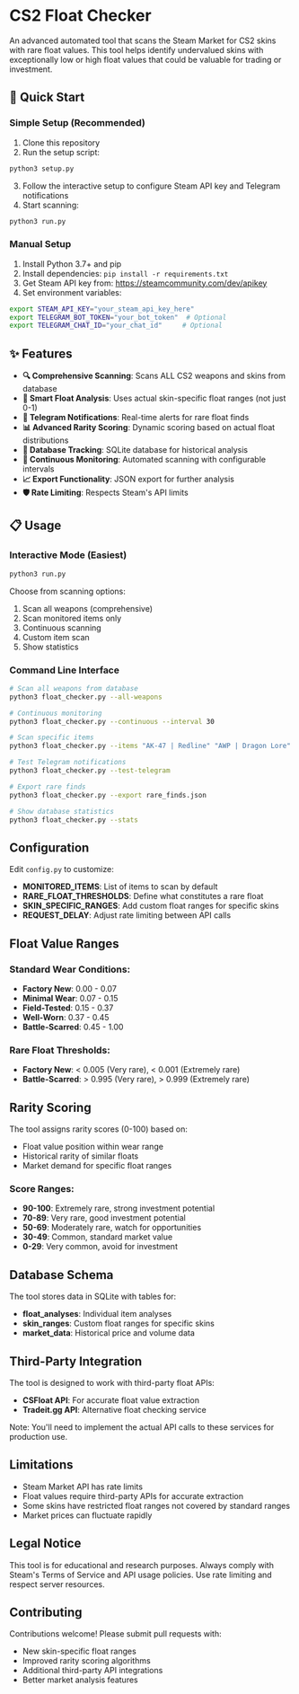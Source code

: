 # CS2 Float Checker

An advanced automated tool that scans the Steam Market for CS2 skins with rare float values. This tool helps identify undervalued skins with exceptionally low or high float values that could be valuable for trading or investment.

## 🚀 Quick Start

### Simple Setup (Recommended)
1. Clone this repository
2. Run the setup script:
```bash
python3 setup.py
```
3. Follow the interactive setup to configure Steam API key and Telegram notifications
4. Start scanning:
```bash
python3 run.py
```

### Manual Setup
1. Install Python 3.7+ and pip
2. Install dependencies: `pip install -r requirements.txt`
3. Get Steam API key from: https://steamcommunity.com/dev/apikey
4. Set environment variables:
```bash
export STEAM_API_KEY="your_steam_api_key_here"
export TELEGRAM_BOT_TOKEN="your_bot_token"  # Optional
export TELEGRAM_CHAT_ID="your_chat_id"     # Optional
```

## ✨ Features

- **🔍 Comprehensive Scanning**: Scans ALL CS2 weapons and skins from database
- **🎯 Smart Float Analysis**: Uses actual skin-specific float ranges (not just 0-1)
- **📱 Telegram Notifications**: Real-time alerts for rare float finds
- **📊 Advanced Rarity Scoring**: Dynamic scoring based on actual float distributions
- **💾 Database Tracking**: SQLite database for historical analysis
- **🔄 Continuous Monitoring**: Automated scanning with configurable intervals
- **📈 Export Functionality**: JSON export for further analysis
- **🛡️ Rate Limiting**: Respects Steam's API limits

## 📋 Usage

### Interactive Mode (Easiest)
```bash
python3 run.py
```
Choose from scanning options:
1. Scan all weapons (comprehensive)
2. Scan monitored items only  
3. Continuous scanning
4. Custom item scan
5. Show statistics

### Command Line Interface
```bash
# Scan all weapons from database
python3 float_checker.py --all-weapons

# Continuous monitoring
python3 float_checker.py --continuous --interval 30

# Scan specific items
python3 float_checker.py --items "AK-47 | Redline" "AWP | Dragon Lore"

# Test Telegram notifications
python3 float_checker.py --test-telegram

# Export rare finds
python3 float_checker.py --export rare_finds.json

# Show database statistics
python3 float_checker.py --stats
```

## Configuration

Edit `config.py` to customize:

- **MONITORED_ITEMS**: List of items to scan by default
- **RARE_FLOAT_THRESHOLDS**: Define what constitutes a rare float
- **SKIN_SPECIFIC_RANGES**: Add custom float ranges for specific skins
- **REQUEST_DELAY**: Adjust rate limiting between API calls

## Float Value Ranges

### Standard Wear Conditions:
- **Factory New**: 0.00 - 0.07
- **Minimal Wear**: 0.07 - 0.15  
- **Field-Tested**: 0.15 - 0.37
- **Well-Worn**: 0.37 - 0.45
- **Battle-Scarred**: 0.45 - 1.00

### Rare Float Thresholds:
- **Factory New**: < 0.005 (Very rare), < 0.001 (Extremely rare)
- **Battle-Scarred**: > 0.995 (Very rare), > 0.999 (Extremely rare)

## Rarity Scoring

The tool assigns rarity scores (0-100) based on:
- Float value position within wear range
- Historical rarity of similar floats
- Market demand for specific float ranges

### Score Ranges:
- **90-100**: Extremely rare, strong investment potential
- **70-89**: Very rare, good investment potential  
- **50-69**: Moderately rare, watch for opportunities
- **30-49**: Common, standard market value
- **0-29**: Very common, avoid for investment

## Database Schema

The tool stores data in SQLite with tables for:
- **float_analyses**: Individual item analyses
- **skin_ranges**: Custom float ranges for specific skins
- **market_data**: Historical price and volume data

## Third-Party Integration

The tool is designed to work with third-party float APIs:
- **CSFloat API**: For accurate float value extraction
- **Tradeit.gg API**: Alternative float checking service

Note: You'll need to implement the actual API calls to these services for production use.

## Limitations

- Steam Market API has rate limits
- Float values require third-party APIs for accurate extraction
- Some skins have restricted float ranges not covered by standard ranges
- Market prices can fluctuate rapidly

## Legal Notice

This tool is for educational and research purposes. Always comply with Steam's Terms of Service and API usage policies. Use rate limiting and respect server resources.

## Contributing

Contributions welcome! Please submit pull requests with:
- New skin-specific float ranges
- Improved rarity scoring algorithms
- Additional third-party API integrations
- Better market analysis features